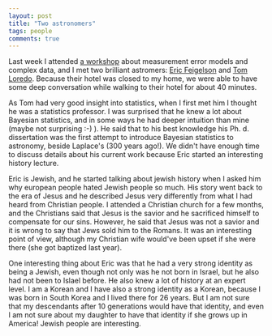 ```yaml
---
layout: post
title: "Two astronomers"
tags: people
comments: true
---
```


   Last week I attended [a workshop](https://www.stat.tamu.edu/measurement-error-workshop/) about measurement error models and complex data, and I met two brilliant astromers: [Eric Feigelson](http://astro.psu.edu/people/e5f) and [Tom Loredo](http://www.astro.cornell.edu/staff/loredo/). Because their hotel was closed to my home, we were able to have some deep conversation while walking to their hotel for about 40 minutes.

 As Tom had very good insight into statistics, when I first met him I thought he was a statistics professor. I was surprised that he knew a lot about Bayesian statistics, and in some ways he had deeper intuition than mine (maybe not surprising :-) ). He said that to his best knowledge his Ph. d. dissertation was the first attempt to introduce Bayesian statistics to astronomy, beside Laplace's (300 years ago!). We didn't have enough time to discuss details about his current work because Eric started an interesting history lecture. 

  Eric is Jewish, and he started talking about jewish history when I asked him why european people  hated Jewish people so much. His story went back to the era of Jesus and he described Jesus very differently from what I had heard from Christian people. I attended a Christian church for a few months, and the Christians said that Jesus is the savior and he sacrificed himself to compensate for our sins. However, he said that Jesus was not a savior and it is wrong to say that Jews sold him to the Romans. It was an interesting point of view, although my Christian wife would've been upset if she were there (she got baptized last year). 

  One interesting thing about Eric was that he had a very strong identity as being a Jewish, even though  not only was he not born in Israel, but he also had not been to Islael before. He also knew a lot of history at an expert level. I am a Korean and I have also a strong identity as a Korean, because I was born in South Korea and I lived there for 26 years. But I am not sure that my descendants after 10 generations would have that identity, and even I am not sure about my daughter to have that identity if she grows up in America! Jewish people are interesting.    






  

